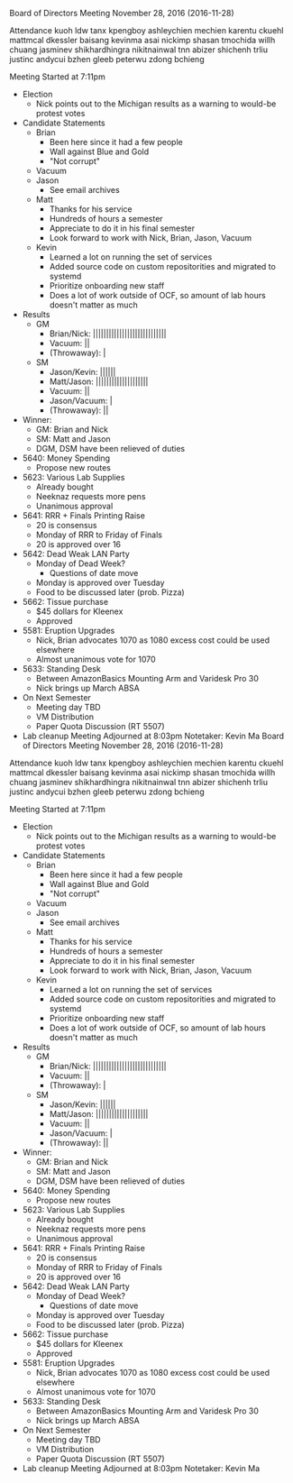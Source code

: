 Board of Directors Meeting
November 28, 2016 (2016-11-28)

Attendance
kuoh
ldw
tanx
kpengboy
ashleychien
mechien
karentu
ckuehl
mattmcal
dkessler
baisang
kevinma
asai
nickimp
shasan
tmochida
willh
chuang
jasminev
shikhardhingra
nikitnainwal
tnn
abizer
shichenh
trliu
justinc
andycui
bzhen
gleeb
peterwu
zdong
bchieng

Meeting Started at 7:11pm
* Election
    - Nick points out to the Michigan results as a warning to would-be protest votes
* Candidate Statements
    - Brian
        - Been here since it had a few people
        - Wall against Blue and Gold
        - "Not corrupt"
    - Vacuum
    - Jason
        - See email archives
    - Matt
        - Thanks for his service
        - Hundreds of hours a semester
        - Appreciate to do it in his final semester
        - Look forward to work with Nick, Brian, Jason, Vacuum
    - Kevin
        - Learned a lot on running the set of services
        - Added source code on custom repositorities and migrated to systemd
        - Prioritize onboarding new staff
        - Does a lot of work outside of OCF, so amount of lab hours doesn't matter as much
* Results
    - GM
        - Brian/Nick: ||||||||||||||||||||||||||||
        - Vacuum: ||
        - (Throwaway): |
    - SM
        - Jason/Kevin: ||||||
        - Matt/Jason: ||||||||||||||||||||
        - Vacuum: ||
        - Jason/Vacuum: |
        - (Throwaway): ||
* Winner:
    - GM: Brian and Nick
    - SM: Matt and Jason
    - DGM, DSM have been relieved of duties
* 5640: Money Spending
    - Propose new routes
* 5623: Various Lab Supplies
    - Already bought
    - Neeknaz requests more pens
    - Unanimous approval
* 5641: RRR + Finals Printing Raise
    - 20 is consensus
    - Monday of RRR to Friday of Finals
    - 20 is approved over 16
* 5642: Dead Weak LAN Party
    - Monday of Dead Week?
         - Questions of date move
    - Monday is approved over Tuesday
    - Food to be discussed later (prob. Pizza)
* 5662: Tissue purchase
    - $45 dollars for Kleenex
    - Approved
* 5581: Eruption Upgrades
    - Nick, Brian advocates 1070 as 1080 excess cost could be used elsewhere
    - Almost unanimous vote for 1070
* 5633: Standing Desk
    - Between AmazonBasics Mounting Arm and Varidesk Pro 30
    - Nick brings up March ABSA
* On Next Semester
    - Meeting day TBD
    - VM Distribution
    - Paper Quota Discussion (RT 5507)
* Lab cleanup
Meeting Adjourned at 8:03pm
Notetaker: Kevin Ma
Board of Directors Meeting
November 28, 2016 (2016-11-28)

Attendance
kuoh
ldw
tanx
kpengboy
ashleychien
mechien
karentu
ckuehl
mattmcal
dkessler
baisang
kevinma
asai
nickimp
shasan
tmochida
willh
chuang
jasminev
shikhardhingra
nikitnainwal
tnn
abizer
shichenh
trliu
justinc
andycui
bzhen
gleeb
peterwu
zdong
bchieng

Meeting Started at 7:11pm
* Election
    - Nick points out to the Michigan results as a warning to would-be protest votes
* Candidate Statements
    - Brian
        - Been here since it had a few people
        - Wall against Blue and Gold
        - "Not corrupt"
    - Vacuum
    - Jason
        - See email archives
    - Matt
        - Thanks for his service
        - Hundreds of hours a semester
        - Appreciate to do it in his final semester
        - Look forward to work with Nick, Brian, Jason, Vacuum
    - Kevin
        - Learned a lot on running the set of services
        - Added source code on custom repositorities and migrated to systemd
        - Prioritize onboarding new staff
        - Does a lot of work outside of OCF, so amount of lab hours doesn't matter as much
* Results
    - GM
        - Brian/Nick: ||||||||||||||||||||||||||||
        - Vacuum: ||
        - (Throwaway): |
    - SM
        - Jason/Kevin: ||||||
        - Matt/Jason: ||||||||||||||||||||
        - Vacuum: ||
        - Jason/Vacuum: |
        - (Throwaway): ||
* Winner:
    - GM: Brian and Nick
    - SM: Matt and Jason
    - DGM, DSM have been relieved of duties
* 5640: Money Spending
    - Propose new routes
* 5623: Various Lab Supplies
    - Already bought
    - Neeknaz requests more pens
    - Unanimous approval
* 5641: RRR + Finals Printing Raise
    - 20 is consensus
    - Monday of RRR to Friday of Finals
    - 20 is approved over 16
* 5642: Dead Weak LAN Party
    - Monday of Dead Week?
         - Questions of date move
    - Monday is approved over Tuesday
    - Food to be discussed later (prob. Pizza)
* 5662: Tissue purchase
    - $45 dollars for Kleenex
    - Approved
* 5581: Eruption Upgrades
    - Nick, Brian advocates 1070 as 1080 excess cost could be used elsewhere
    - Almost unanimous vote for 1070
* 5633: Standing Desk
    - Between AmazonBasics Mounting Arm and Varidesk Pro 30
    - Nick brings up March ABSA
* On Next Semester
    - Meeting day TBD
    - VM Distribution
    - Paper Quota Discussion (RT 5507)
* Lab cleanup
Meeting Adjourned at 8:03pm
Notetaker: Kevin Ma
